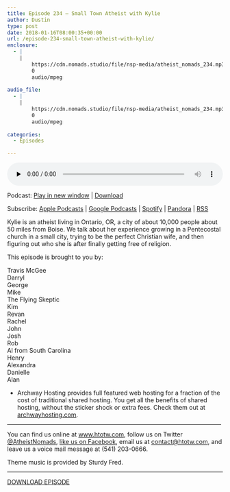```yaml
---
title: ﻿Episode 234 – Small Town Atheist with Kylie
author: Dustin
type: post
date: 2018-01-16T08:00:35+00:00
url: /﻿episode-234-small-town-atheist-with-kylie/
enclosure:
  - |
    |
        https://cdn.nomads.studio/file/nsp-media/atheist_nomads_234.mp3
        0
        audio/mpeg
        
audio_file:
  - |
    |
        https://cdn.nomads.studio/file/nsp-media/atheist_nomads_234.mp3
        0
        audio/mpeg
        
categories:
  - Episodes

---
```

<div itemscope itemtype="http://schema.org/AudioObject">
  <meta itemprop="name" content="﻿Episode 234 &#8211; Small Town Atheist with Kylie" />
  
  <meta itemprop="uploadDate" content="2018-01-16T01:00:35-07:00" />
  
  <meta itemprop="encodingFormat" content="audio/mpeg" />
  
  <meta itemprop="description" content="Kylie is an atheist living in Ontario, OR, a city of about 10,000 people about 50 miles from Boise. We talk about her experience growing in a Pentecostal church in a small city, trying to be the perfect Christian wife, and then figuring out who she i..." />
  
  <meta itemprop="contentUrl" content="https://dts.podtrac.com/redirect.mp3/cdn.nomads.studio/file/nsp-media/atheist_nomads_234.mp3" />
  </p> 
  
  <div class="powerpress_player" id="powerpress_player_8497">
    <audio class="wp-audio-shortcode" id="audio-1679-241" preload="none" style="width: 100%;" controls="controls"><source type="audio/mpeg" src="https://dts.podtrac.com/redirect.mp3/cdn.nomads.studio/file/nsp-media/atheist_nomads_234.mp3?_=241" /><a href="https://dts.podtrac.com/redirect.mp3/cdn.nomads.studio/file/nsp-media/atheist_nomads_234.mp3">https://dts.podtrac.com/redirect.mp3/cdn.nomads.studio/file/nsp-media/atheist_nomads_234.mp3</a></audio>
  </div>
</div>

<p class="powerpress_links powerpress_links_mp3">
  Podcast: <a href="https://dts.podtrac.com/redirect.mp3/cdn.nomads.studio/file/nsp-media/atheist_nomads_234.mp3" class="powerpress_link_pinw" target="_blank" title="Play in new window" onclick="return powerpress_pinw('https://htotw.com/?powerpress_pinw=1679-podcast');" rel="nofollow">Play in new window</a> | <a href="https://dts.podtrac.com/redirect.mp3/cdn.nomads.studio/file/nsp-media/atheist_nomads_234.mp3" class="powerpress_link_d" title="Download" rel="nofollow" download="atheist_nomads_234.mp3">Download</a>
</p>

<p class="powerpress_links powerpress_subscribe_links">
  Subscribe: <a href="https://podcasts.apple.com/us/podcast/humanists-take-on-the-world/id530050098?mt=2&ls=1" class="powerpress_link_subscribe powerpress_link_subscribe_itunes" target="_blank" title="Subscribe on Apple Podcasts" rel="nofollow">Apple Podcasts</a> | <a href="https://www.google.com/podcasts?feed=aHR0cDovL2F0aGVpc3Rub21hZHMubGlic3luLmNvbS9yc3M%3D" class="powerpress_link_subscribe powerpress_link_subscribe_googleplay" target="_blank" title="Subscribe on Google Podcasts" rel="nofollow">Google Podcasts</a> | <a href="https://open.spotify.com/show/3LzK2xZGike6Tc1GEMtMbr?si=LieN9SNuTpq96smuaUsH8A" class="powerpress_link_subscribe powerpress_link_subscribe_spotify" target="_blank" title="Subscribe on Spotify" rel="nofollow">Spotify</a> | <a href="https://www.pandora.com/podcast/atheist-nomads/PC:10122?corr=62071012&part=ug" class="powerpress_link_subscribe powerpress_link_subscribe_pandora" target="_blank" title="Subscribe on Pandora" rel="nofollow">Pandora</a> | <a href="https://htotw.com/feed/podcast/" class="powerpress_link_subscribe powerpress_link_subscribe_rss" target="_blank" title="Subscribe via RSS" rel="nofollow">RSS</a>
</p>

<center>
</center>Kylie is an atheist living in Ontario, OR, a city of about 10,000 people about 50 miles from Boise. We talk about her experience growing in a Pentecostal church in a small city, trying to be the perfect Christian wife, and then figuring out who she is after finally getting free of religion.

This episode is brought to you by:

Travis McGee  
Darryl  
George  
Mike  
The Flying Skeptic  
Kim  
Revan  
Rachel  
John  
Josh  
Rob  
Al from South Carolina  
Henry  
Alexandra  
Danielle  
Alan

* Archway Hosting provides full featured web hosting for a fraction of the cost of traditional shared hosting. You get all the benefits of shared hosting, without the sticker shock or extra fees. Check them out at <a href="http://archwayhosting.com/" target="_blank" rel="noopener">archwayhosting.com</a>.

<hr width="500" />

You can find us online at <a href="https://www.htotw.com/" target="_blank" rel="noopener">www.htotw.com</a>, follow us on Twitter <a href="https://twitter.com/AtheistNomads" target="_blank" rel="noopener">@AtheistNomads</a>, <a href="https://htotw.com/facebook" target="_blank" rel="noopener">like us on Facebook</a>, email us at <contact@htotw.com>, and leave us a voice mail message at (541) 203-0666.

Theme music is provided by Sturdy Fred.

<hr width="”500”" />

[DOWNLOAD EPISODE][1]

 [1]: https://dts.podtrac.com/redirect.mp3/cdn.nomads.studio/file/nsp-media/atheist_nomads_234.mp3